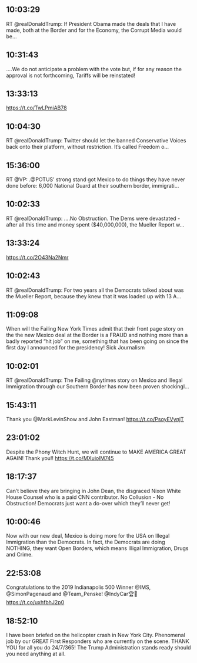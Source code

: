 ## 10:03:29
RT @realDonaldTrump: If President Obama made the deals that I have made, both at the Border and for the Economy, the Corrupt Media would be…
## 10:31:43
....We do not anticipate a problem with the vote but, if for any reason the approval is not forthcoming, Tariffs will be reinstated!
## 13:33:13
https://t.co/TwLPmiAB78
## 10:04:30
RT @realDonaldTrump: Twitter should let the banned Conservative Voices back onto their platform, without restriction. It’s called Freedom o…
## 15:36:00
RT @VP: .@POTUS’ strong stand got Mexico to do things they have never done before: 6,000 National Guard at their southern border, immigrati…
## 10:02:33
RT @realDonaldTrump: ....No Obstruction. The Dems were devastated - after all this time and money spent ($40,000,000), the Mueller Report w…
## 13:33:24
https://t.co/2O43Na2Nmr
## 10:02:43
RT @realDonaldTrump: For two years all the Democrats talked about was the Mueller Report, because they knew that it was loaded up with 13 A…
## 11:09:08
When will the Failing New York Times admit that their front page story on the  the new Mexico deal at the Border is a FRAUD and nothing more than a badly reported “hit job” on me, something that has been going on since the first day I announced for the presidency! Sick Journalism
## 10:02:01
RT @realDonaldTrump: The Failing @nytimes story on Mexico and Illegal Immigration through our Southern Border has now been proven shockingl…
## 15:43:11
Thank you @MarkLevinShow and John Eastman! https://t.co/PsoyEVynjT
## 23:01:02
Despite the Phony Witch Hunt, we will continue to MAKE AMERICA GREAT AGAIN! Thank you!! https://t.co/MXuiolM745
## 18:17:37
Can’t believe they are bringing in John Dean, the disgraced Nixon White House Counsel who is a paid CNN contributor. No Collusion - No Obstruction! Democrats just want a do-over which they’ll never get!
## 10:00:46
Now with our new deal, Mexico is doing more for the USA on Illegal Immigration than the Democrats. In fact, the Democrats are doing NOTHING, they want Open Borders,
which means Illigal Immigration, Drugs and Crime.
## 22:53:08
Congratulations to the 2019 Indianapolis 500 Winner @IMS, @SimonPagenaud and @Team_Penske! @IndyCar🏆🏁 https://t.co/uxhfbhJ2p0
## 18:52:10
I have been briefed on the helicopter crash in New York City. Phenomenal job by our GREAT First Responders who are currently on the scene. THANK YOU for all you do 24/7/365! The Trump Administration stands ready should you need anything at all.
